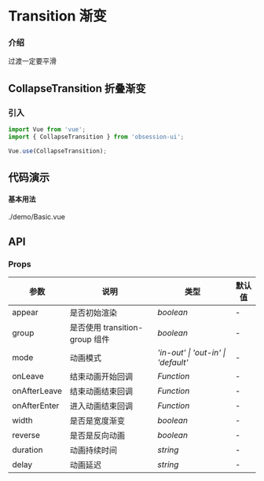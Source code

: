 # Transition 渐变

### 介绍

过渡一定要平滑


## CollapseTransition 折叠渐变

### 引入

```js
import Vue from 'vue';
import { CollapseTransition } from 'obsession-ui';

Vue.use(CollapseTransition);
```

## 代码演示

#### 基本用法

<demo-code transform>./demo/Basic.vue</demo-code>

## API

### Props

| 参数         | 说明                                                          | 类型                                                       | 默认值 |
| ------------ | ------------------------------------------------------------- | ---------------------------------------------------------- | ------ |
| appear          | 是否初始渲染                                                      | _boolean_ | -      |
| group         | 是否使用 transition-group 组件                                                        | _boolean_                                                   | -     |
| mode  | 动画模式                                               | _'in-out' \| 'out-in' \| 'default'_                                                   | -      |
| onLeave   | 结束动画开始回调     | _Function_                                                   | -      |
| onAfterLeave   | 结束动画结束回调     | _Function_                                                   | -      |
| onAfterEnter   | 进入动画结束回调     | _Function_                                                   | -      |
| width | 是否是宽度渐变 | _boolean_                                                   | -      |
| reverse | 是否是反向动画 | _boolean_                                                   | -      |
| duration        | 动画持续时间                    | _string_                                                  | -  |
| delay        | 动画延迟                    | _string_                                                  | -  |